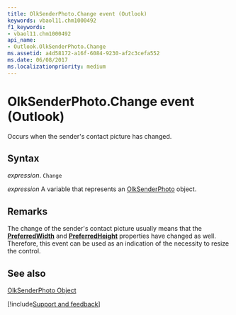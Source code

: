 ```yaml
---
title: OlkSenderPhoto.Change event (Outlook)
keywords: vbaol11.chm1000492
f1_keywords:
- vbaol11.chm1000492
api_name:
- Outlook.OlkSenderPhoto.Change
ms.assetid: a4d58172-a16f-6084-9230-af2c3cefa552
ms.date: 06/08/2017
ms.localizationpriority: medium
---
```



# OlkSenderPhoto.Change event (Outlook)

Occurs when the sender's contact picture has changed. 


## Syntax

_expression_. `Change`

_expression_ A variable that represents an [OlkSenderPhoto](Outlook.OlkSenderPhoto.md) object.


## Remarks

The change of the sender's contact picture usually means that the **[PreferredWidth](Outlook.OlkSenderPhoto.PreferredWidth.md)** and **[PreferredHeight](Outlook.OlkSenderPhoto.PreferredHeight.md)** properties have changed as well. Therefore, this event can be used as an indication of the necessity to resize the control.


## See also


[OlkSenderPhoto Object](Outlook.OlkSenderPhoto.md)

[!include[Support and feedback](~/includes/feedback-boilerplate.md)]